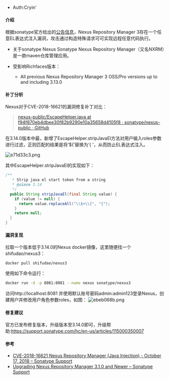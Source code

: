 
* Auth:Cryin'

#### 介绍

根据sonatype官方给出的[公告信息](https://support.sonatype.com/hc/en-us/articles/360010789153-CVE-2018-16621-Nexus-Repository-Manager-Java-Injection-October-17-2018)，Nexus Repository Manager 3存在一个任意EL表达式注入漏洞，攻击通过构造特殊请求可可实现远程任意代码执行。

* 关于sonatype Nexus
Sonatype Nexus Repository Manager（又名NXRM）是一款maven仓库管理应用。
* 受影响Richfaces版本：

  * All previous Nexus Repository Manager 3 OSS/Pro versions up to and including 3.13.0

#### 补丁分析
Nexus对于CVE-2018-16621的漏洞修复补丁对比：

 > [nexus-public/EscapeHelper.java at f94f870eb4dbee30f82b9290e10a35658d4105f8 · sonatype/nexus-public · GitHub](https://github.com/sonatype/nexus-public/blob/f94f870eb4dbee30f82b9290e10a35658d4105f8/components/nexus-common/src/main/java/org/sonatype/nexus/common/template/EscapeHelper.java)


在3.14.0版本中最，新增了EscapeHelper.stripJavaEl方法对用户输入roles参数进行过滤，正则匹配的结果是将‘${’替换为‘{ ’，从而防止EL表达式注入。

![e71d33c3.png](https://i.loli.net/2018/11/17/5befba034ae91.png)

其中EscapeHelper.stripJavaEl的实现如下：

```java
/**
   * Strip java el start token from a string
   * @since 3.14
   */
  public String stripJavaEl(final String value) {
    if (value != null) {
      return value.replaceAll("\\$+\\{", "{");
    }
    return null;
  }
}
```
#### 漏洞复现
拉取一个版本低于3.14.0的Nexus docker镜像，这里随便找一个shifudao/nexus3：

```text
docker pull shifudao/nexus3
```
使用如下命令运行：
```bash
docker run -d -p 8081:8081 --name nexus sonatype/nexus3
```
访问http://localhost:8081 并使用默认账号密码admin:admin123登录Nexus，创建用户并修改用户角色参数roles，如图：
![ebeb068b.png](https://i.loli.net/2018/11/17/5befbeb104d44.png)

#### 修复建议
官方已发布修复版本，升级版本至3.14.0即可，升级帮助:https://support.sonatype.com/hc/en-us/articles/115000350007

#### 参考

* [CVE-2018-16621 Nexus Repository Manager (Java Injection) - October 17, 2018 – Sonatype Support](https://support.sonatype.com/hc/en-us/articles/360010789153-CVE-2018-16621-Nexus-Repository-Manager-Java-Injection-October-17-2018)
* [Upgrading Nexus Repository Manager 3.1.0 and Newer – Sonatype Support](https://support.sonatype.com/hc/en-us/articles/115000350007)
